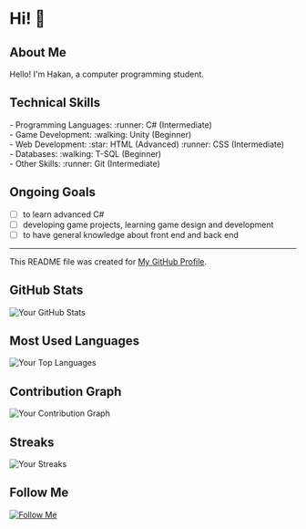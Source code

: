 # Hi! :wave:

## About Me
Hello! I'm Hakan, a computer programming student.

## Technical Skills
<div style="display: flex; justify-content: space-between;">
- Programming Languages:
  :runner: C# (Intermediate)
</div>
   <div style="display: flex; justify-content: space-between;">
- Game Development:
  :walking: Unity (Beginner)
</div>
<div style="display: flex; justify-content: space-between;">
- Web Development:
  :star: HTML (Advanced)
  :runner: CSS (Intermediate)
</div>
</div>
<div style="display: flex; justify-content: space-between;">
- Databases:
  :walking: T-SQL (Beginner)
</div>
<div style="display: flex; justify-content: space-between;">
- Other Skills:
  :runner: Git (Intermediate)
</div>

## Ongoing Goals
- [ ] to learn advanced C#
- [ ] developing game projects, learning game design and development
- [ ] to have general knowledge about front end and back end
---
This README file was created for [My GitHub Profile](https://github.com/Hakan-Hasircioglu).
## GitHub Stats
![Your GitHub Stats](https://github-readme-stats.vercel.app/api?username=your-username&show_icons=true&count_private=true&hide=prs&theme=radical)

## Most Used Languages
![Your Top Languages](https://github-readme-stats.vercel.app/api/top-langs/?username=your-username&layout=compact&theme=radical)

## Contribution Graph
![Your Contribution Graph](https://activity-graph.herokuapp.com/graph?username=your-username&bg_color=1F222E&color=F8D866&line=F85D7F&point=E5C07B)

## Streaks
![Your Streaks](https://github-readme-streak-stats.herokuapp.com/?user=your-username&theme=radical)

## Follow Me
[![Follow Me](https://img.shields.io/github/followers/your-username?style=social)](https://github.com/your-username)
